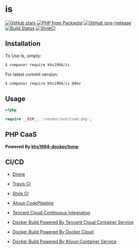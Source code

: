 # is

[![GitHub stars](https://img.shields.io/github/stars/khs1994-php/is.svg?style=social&label=Stars)](https://github.com/khs1994-php/is) [![PHP from Packagist](https://img.shields.io/packagist/php-v/khs1994/is.svg)](https://packagist.org/packages/khs1994/is) [![GitHub (pre-)release](https://img.shields.io/github/release/khs1994-php/is/all.svg)](https://github.com/khs1994-php/is/releases) [![Build Status](https://travis-ci.org/khs1994-php/is.svg?branch=master)](https://travis-ci.org/khs1994-php/is) [![StyleCI](https://styleci.io/repos/124981645/shield?branch=master)](https://styleci.io/repos/124981645)

## Installation

To Use Is, simply:

```bash
$ composer require khs1994/is
```

For latest commit version:

```bash
$ composer require khs1994/is @dev
```

## Usage

```php
<?php

require __DIR__.'/vendor/autoload.php';

```

## PHP CaaS

**Powered By [khs1994-docker/lnmp](https://github.com/khs1994-docker/lnmp)**

## CI/CD

* [Drone](https://www.khs1994.com/categories/CI/Drone/)

* [Travis CI](https://travis-ci.org/khs1994-php/is)

* [Style CI](https://styleci.io/repos/124981645)

* [Aliyun CodePipeline](https://www.aliyun.com/product/codepipeline)

* [Tencent Cloud Continuous Integration](https://cloud.tencent.com/product/cci)

* [Docker Build Powered By Tencent Cloud Container Service](https://cloud.tencent.com/product/ccs)

* [Docker Build Powered By Docker Cloud](https://cloud.docker.com)

* [Docker Build Powered By Aliyun Container Service](https://www.aliyun.com/product/containerservice)
